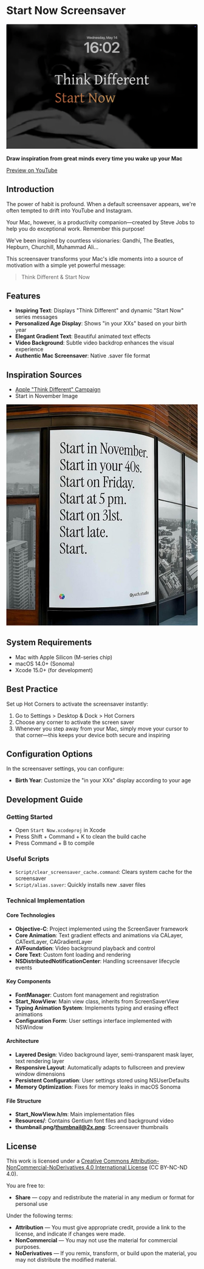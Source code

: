 # Start Now Screensaver

![Start Now Screensaver](Resources/Now.png)

**Draw inspiration from great minds every time you wake up your Mac**

[Preview on YouTube](https://www.youtube.com/watch?v=rpTPeSgN2ig)

## Introduction

The power of habit is profound. When a default screensaver appears, we're often tempted to drift into YouTube and Instagram.

Your Mac, however, is a productivity companion—created by Steve Jobs to help you do exceptional work. Remember this purpose!

We've been inspired by countless visionaries: Gandhi, The Beatles, Hepburn, Churchill, Muhammad Ali...

This screensaver transforms your Mac's idle moments into a source of motivation with a simple yet powerful message:

> Think Different & Start Now

## Features

- **Inspiring Text**: Displays "Think Different" and dynamic "Start Now" series messages
- **Personalized Age Display**: Shows "in your XXs" based on your birth year
- **Elegant Gradient Text**: Beautiful animated text effects
- **Video Background**: Subtle video backdrop enhances the visual experience
- **Authentic Mac Screensaver**: Native .saver file format

## Inspiration Sources

- [Apple "Think Different" Campaign](https://www.youtube.com/watch?v=cpzvwkR1RYU)
- Start in November Image 

![Start in November](Resources/Start%20in%20November.jpg)

## System Requirements

- Mac with Apple Silicon (M-series chip)
- macOS 14.0+ (Sonoma)
- Xcode 15.0+ (for development)

## Best Practice

Set up Hot Corners to activate the screensaver instantly:
1. Go to Settings > Desktop & Dock > Hot Corners
2. Choose any corner to activate the screen saver
3. Whenever you step away from your Mac, simply move your cursor to that corner—this keeps your device both secure and inspiring

## Configuration Options

In the screensaver settings, you can configure:
- **Birth Year**: Customize the "in your XXs" display according to your age

## Development Guide

### Getting Started
- Open `Start Now.xcodeproj` in Xcode
- Press Shift + Command + K to clean the build cache
- Press Command + B to compile

### Useful Scripts
- `Script/clear_screensaver_cache.command`: Clears system cache for the screensaver
- `Script/alias.saver`: Quickly installs new .saver files

### Technical Implementation

#### Core Technologies
- **Objective-C**: Project implemented using the ScreenSaver framework
- **Core Animation**: Text gradient effects and animations via CALayer, CATextLayer, CAGradientLayer
- **AVFoundation**: Video background playback and control
- **Core Text**: Custom font loading and rendering
- **NSDistributedNotificationCenter**: Handling screensaver lifecycle events

#### Key Components
- **FontManager**: Custom font management and registration
- **Start_NowView**: Main view class, inherits from ScreenSaverView
- **Typing Animation System**: Implements typing and erasing effect animations
- **Configuration Form**: User settings interface implemented with NSWindow

#### Architecture
- **Layered Design**: Video background layer, semi-transparent mask layer, text rendering layer
- **Responsive Layout**: Automatically adapts to fullscreen and preview window dimensions
- **Persistent Configuration**: User settings stored using NSUserDefaults
- **Memory Optimization**: Fixes for memory leaks in macOS Sonoma

#### File Structure
- **Start_NowView.h/m**: Main implementation files
- **Resources/**: Contains Gentium font files and background video
- **thumbnail.png/thumbnail@2x.png**: Screensaver thumbnails

## License

This work is licensed under a [Creative Commons Attribution-NonCommercial-NoDerivatives 4.0 International License](https://creativecommons.org/licenses/by-nc-nd/4.0/) (CC BY-NC-ND 4.0).

You are free to:
- **Share** — copy and redistribute the material in any medium or format for personal use

Under the following terms:
- **Attribution** — You must give appropriate credit, provide a link to the license, and indicate if changes were made.
- **NonCommercial** — You may not use the material for commercial purposes.
- **NoDerivatives** — If you remix, transform, or build upon the material, you may not distribute the modified material.